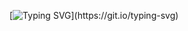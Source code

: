 <!-- Typing SVG -->
[![Typing SVG](https://readme-typing-svg.herokuapp.com?size=20&width=500&lines=Hi+there+👋..)](https://git.io/typing-svg)

<!--
🙋‍♂️ About Me

😄 Kseniya 
**    

💡 **Projects:**
- soon will be added

🛠️ **Skills:**
- **Languages:** Java, SQL, HTML, CSS, JavaScript, Python 
- **Frameworks:** Spring, Hibernate
- **Libraries:** JSON, Log4j, jUnit, Apache, Lombok
- **Tools:** Postman, GitHub, Maven, Gradle, Swagger,Bash
- **Deployment:** Docker, Kubernetes,
 -->
